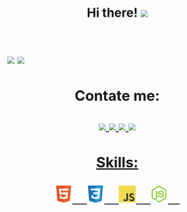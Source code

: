 
  <h1 align="center">Hi there! <img src="https://raw.githubusercontent.com/iampavangandhi/iampavangandhi/master/gifs/Hi.gif" width="30px"><h1>
  <div style="display: inline_block"><br>
    <img height="150em"src="https://github-readme-stats.vercel.app/api?username=caio-mendonca&show_icons=true&theme=dracula&include_all_commits=true&count_private=true">
    <img src="https://github-readme-stats.vercel.app/api/top-langs/?username=caio-mendonca&layout=compact&langs_count=7&theme=dracula">
  </div>
 <div align="center">
<h3> Contate me:</h3>
    <a href="https://github.com/Caio-Mendonca">
        <img  src="https://img.shields.io/badge/github-%23100000.svg?&style=for-the-badge&logo=github&logoColor=white&link=mailto:https://github.com/Caio-Mendonca">
<a href="https://www.linkedin.com/in/caio-eduardo-597b03191">
        <img src="https://img.shields.io/badge/linkedin-%230077B5.svg?&style=for-the-badge&logo=linkedin&logoColor=white&link=mailto:https:www.linkedin.com/in/caio-eduardo-597b03191/">
    <a href="mailto:caioeduardojm4@gmail.com">
        <img src="https://img.shields.io/badge/gmail-D14836?&style=for-the-badge&logo=gmail&logoColor=white&link=mailto:caioeduardojm4@gmail.com">
    <a href="https://api.whatsapp.com/send/?phone=5566999293223&text&app_absent=0">
        <img src="https://img.shields.io/badge/WhatsApp-25D366?style=for-the-badge&logo=whatsapp&logoColor=white">
        </div>  
 <div align="center">
    <h3>Skills:</h3>
    <img height="40" src="https://raw.githubusercontent.com/devicons/devicon/master/icons/html5/html5-original.svg">
    &nbsp;&nbsp;&nbsp;
    <img height="40" src="https://raw.githubusercontent.com/devicons/devicon/master/icons/css3/css3-original.svg">
    &nbsp;&nbsp;&nbsp;
   <img height="40" src="https://raw.githubusercontent.com/devicons/devicon/master/icons/javascript/javascript-original.svg">
    &nbsp;&nbsp;&nbsp;
   <img height="40" src="https://raw.githubusercontent.com/devicons/devicon/master/icons/nodejs/nodejs-original.svg">
    &nbsp;&nbsp;&nbsp;
  </div>
